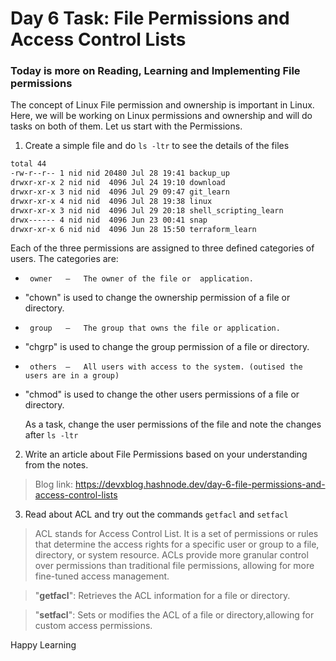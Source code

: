 # Day 6 Task: File Permissions and Access Control Lists

### Today is more on Reading, Learning and Implementing File permissions

 The concept of Linux File permission and ownership is important in Linux. 
 Here, we will be working on Linux permissions and ownership and will do tasks on
 both of them. 
 Let us start with the Permissions.

1) Create a simple file and do `ls -ltr` to see the details of the files 
```bash
total 44
-rw-r--r-- 1 nid nid 20480 Jul 28 19:41 backup_up
drwxr-xr-x 2 nid nid  4096 Jul 24 19:10 download
drwxr-xr-x 3 nid nid  4096 Jul 29 09:47 git_learn
drwxr-xr-x 4 nid nid  4096 Jul 28 19:38 linux
drwxr-xr-x 3 nid nid  4096 Jul 29 20:18 shell_scripting_learn
drwx------ 4 nid nid  4096 Jun 23 00:41 snap
drwxr-xr-x 6 nid nid  4096 Jun 28 15:50 terraform_learn
```
 
 Each of the three permissions are assigned to three defined categories of users. The categories are:
-	   owner   —   The owner of the file or  application.
-	"chown" is used to change the ownership permission of a file or directory.
-	   group   —   The group that owns the file or application.
-	"chgrp" is used to change the group permission of a file or directory.
-	   others  —   All users with access to the system. (outised the users are in a group)
-	"chmod" is used to change the other users permissions of a file or directory.

    As a task, change the user permissions of the file and note the changes after `ls -ltr`

2) Write an article about File Permissions based on your understanding from the notes.
> Blog link: https://devxblog.hashnode.dev/day-6-file-permissions-and-access-control-lists
3) Read about ACL and try out the commands `getfacl` and `setfacl`
>ACL stands for Access Control List. It is a set of permissions or rules that determine the access rights for a specific user or group to a file, directory, or system resource. ACLs provide more granular control over permissions than traditional file permissions, allowing for more fine-tuned access management.

>"**getfacl**": Retrieves the ACL information for a file or directory. 

>"**setfacl**": Sets or modifies the ACL of a file or directory,allowing for custom access permissions.

Happy Learning
